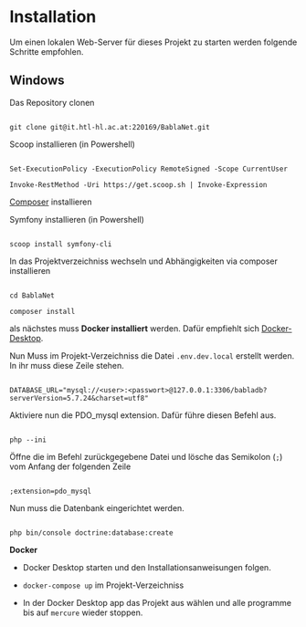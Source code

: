 # Installation

Um einen lokalen Web-Server für dieses Projekt zu starten werden folgende Schritte empfohlen.

  

## Windows

  

Das Repository clonen

  

```

git clone git@it.htl-hl.ac.at:220169/BablaNet.git

```

  

Scoop installieren (in Powershell)

```

Set-ExecutionPolicy -ExecutionPolicy RemoteSigned -Scope CurrentUser

Invoke-RestMethod -Uri https://get.scoop.sh | Invoke-Expression

```

[Composer](https://getcomposer.org/Composer-Setup.exe) installieren

  

Symfony installieren (in Powershell)

  

```

scoop install symfony-cli

```

In das Projektverzeichniss wechseln und Abhängigkeiten via composer installieren

```

cd BablaNet

composer install

```

als nächstes muss **Docker installiert** werden. Dafür empfiehlt sich [Docker-Desktop](https://docs.docker.com/desktop/setup/install/windows-install/).

  

Nun Muss im Projekt-Verzeichniss die Datei `.env.dev.local` erstellt werden. In ihr muss diese Zeile stehen.

```

DATABASE_URL="mysql://<user>:<passwort>@127.0.0.1:3306/babladb?serverVersion=5.7.24&charset=utf8"

```

  

Aktiviere nun die PDO_mysql extension. Dafür führe diesen Befehl aus.

```

php --ini

```

  
  

Öffne die im Befehl zurückgegebene Datei und lösche das Semikolon (`;`) vom Anfang der folgenden Zeile

  

```

;extension=pdo_mysql

```

  

Nun muss die Datenbank eingerichtet werden.

```

php bin/console doctrine:database:create

```

  

**Docker**

  

* Docker Desktop starten und den Installationsanweisungen folgen.

* `docker-compose up` im Projekt-Verzeichniss

* In der Docker Desktop app das Projekt aus wählen und alle programme bis auf `mercure` wieder stoppen.